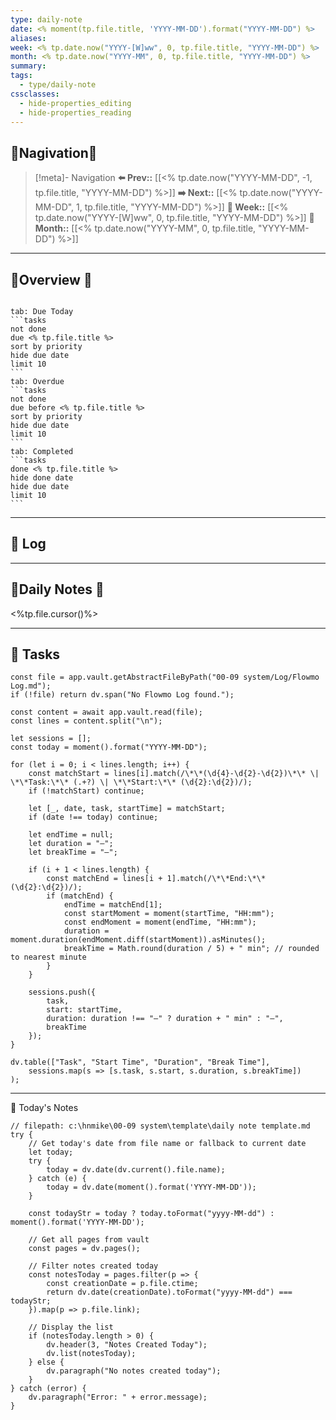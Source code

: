 ```yaml
---
type: daily-note
date: <% moment(tp.file.title, 'YYYY-MM-DD').format("YYYY-MM-DD") %>
aliases: 
week: <% tp.date.now("YYYY-[W]ww", 0, tp.file.title, "YYYY-MM-DD") %>
month: <% tp.date.now("YYYY-MM", 0, tp.file.title, "YYYY-MM-DD") %>
summary: 
tags:
  - type/daily-note
cssclasses:
  - hide-properties_editing
  - hide-properties_reading
---
```


## 🐣Nagivation🐣

>[!meta]- Navigation
>**⬅️ Prev::** [[<% tp.date.now("YYYY-MM-DD", -1, tp.file.title, "YYYY-MM-DD") %>]]
>**➡️ Next::** [[<% tp.date.now("YYYY-MM-DD", 1, tp.file.title, "YYYY-MM-DD") %>]]
>**📅 Week::** [[<% tp.date.now("YYYY-[W]ww", 0, tp.file.title, "YYYY-MM-DD") %>]]
>**📆 Month::** [[<% tp.date.now("YYYY-MM", 0, tp.file.title, "YYYY-MM-DD") %>]]

---
##  🌼Overview 🌼

```calendar-nav
```
````tabs
tab: Due Today
```tasks
not done
due <% tp.file.title %>
sort by priority
hide due date
limit 10
```
tab: Overdue
```tasks 
not done 
due before <% tp.file.title %>
sort by priority
hide due date
limit 10
```
tab: Completed
```tasks
done <% tp.file.title %>
hide done date
hide due date
limit 10
```
````


---
## 🌱 Log
---

## 🌠Daily Notes 🌠

<%tp.file.cursor()%>

---
## 🍅 Tasks
```dataviewjs
const file = app.vault.getAbstractFileByPath("00-09 system/Log/Flowmo Log.md");
if (!file) return dv.span("No Flowmo Log found.");

const content = await app.vault.read(file);
const lines = content.split("\n");

let sessions = [];
const today = moment().format("YYYY-MM-DD");

for (let i = 0; i < lines.length; i++) {
    const matchStart = lines[i].match(/\*\*(\d{4}-\d{2}-\d{2})\*\* \| \*\*Task:\*\* (.+?) \| \*\*Start:\*\* (\d{2}:\d{2})/);
    if (!matchStart) continue;

    let [_, date, task, startTime] = matchStart;
    if (date !== today) continue;

    let endTime = null;
    let duration = "—";
    let breakTime = "—";

    if (i + 1 < lines.length) {
        const matchEnd = lines[i + 1].match(/\*\*End:\*\* (\d{2}:\d{2})/);
        if (matchEnd) {
            endTime = matchEnd[1];
            const startMoment = moment(startTime, "HH:mm");
            const endMoment = moment(endTime, "HH:mm");
            duration = moment.duration(endMoment.diff(startMoment)).asMinutes();
            breakTime = Math.round(duration / 5) + " min"; // rounded to nearest minute
        }
    }

    sessions.push({
        task,
        start: startTime,
        duration: duration !== "—" ? duration + " min" : "—",
        breakTime
    });
}

dv.table(["Task", "Start Time", "Duration", "Break Time"],
    sessions.map(s => [s.task, s.start, s.duration, s.breakTime])
);
```
---



  

🐹 Today's Notes
```dataviewjs
// filepath: c:\hnmike\00-09 system\template\daily note template.md
try {
    // Get today's date from file name or fallback to current date
    let today;
    try {
        today = dv.date(dv.current().file.name);
    } catch (e) {
        today = dv.date(moment().format('YYYY-MM-DD'));
    }
    
    const todayStr = today ? today.toFormat("yyyy-MM-dd") : moment().format('YYYY-MM-DD');

    // Get all pages from vault
    const pages = dv.pages();

    // Filter notes created today
    const notesToday = pages.filter(p => {
        const creationDate = p.file.ctime;
        return dv.date(creationDate).toFormat("yyyy-MM-dd") === todayStr;
    }).map(p => p.file.link);

    // Display the list
    if (notesToday.length > 0) {
        dv.header(3, "Notes Created Today");
        dv.list(notesToday);
    } else {
        dv.paragraph("No notes created today");
    }
} catch (error) {
    dv.paragraph("Error: " + error.message);
}
```
  





